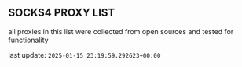 ## SOCKS4 PROXY LIST

all proxies in this list were collected from open sources and tested for functionality

last update: `2025-01-15 23:19:59.292623+00:00`
